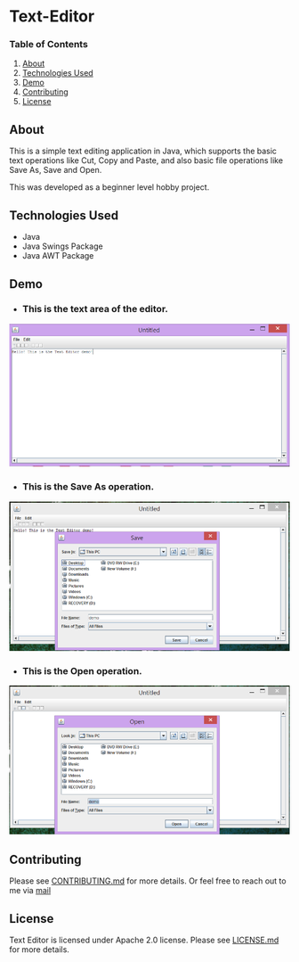 # Text-Editor


### Table of Contents
1. [About](#about)
2. [Technologies Used](#technologies-used)
3. [Demo](#demo)
4. [Contributing](#contributing)
5. [License](#license)

## About
This is a simple text editing application in Java, which supports the basic text operations like Cut, Copy and Paste, and also basic file operations like Save As, Save and Open.

This was developed as a beginner level hobby project.

## Technologies Used
* Java
* Java Swings Package
* Java AWT Package

## Demo
* ### This is the text area of the editor.
![](https://github.com/IpshitaC/Text-Editor/blob/master/assets/text_editor_demo.png)

* ### This is the Save As operation.
![](https://github.com/IpshitaC/Text-Editor/blob/master/assets/text_editor_demo_save.png)

* ### This is the Open operation.
![](https://github.com/IpshitaC/Text-Editor/blob/master/assets/text_editor_open_demo.png)

## Contributing

Please see [CONTRIBUTING.md](https://github.com/IpshitaC/Text-Editor/blob/master/CONTRIBUTING.md) for more details. Or feel free to reach out to me via [mail](mailto:chatterjeei08@gmail.com)

## License

Text Editor is licensed under Apache 2.0 license. Please see [LICENSE.md](https://github.com/IpshitaC/Text-Editor/blob/master/LICENSE.md) for more details.
